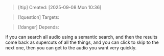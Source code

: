 
>[!tip] Created: [2025-09-08 Mon 10:36]

>[!question] Targets: 

>[!danger] Depends: 

if you can search all audio using a semantic search, and then the results come back as supercuts of all the things, and you can click to skip to the next one, then you can get to the audio you want very quickly.